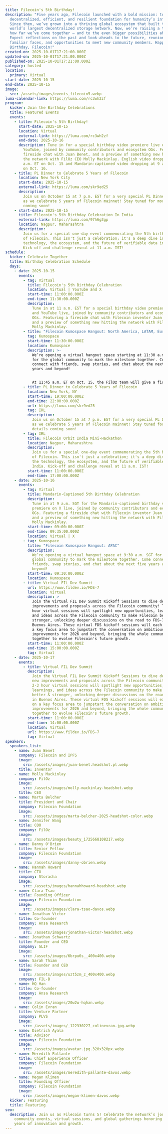 ```yaml
---
title: Filecoin's 5th Birthday!
description: "Five years ago, Filecoin launched with a bold mission: to create a
  decentralized, efficient, and resilient foundation for humanity’s information.
  Since then, we’ve grown into a thriving global ecosystem that built the
  world’s largest decentralized storage network. Now, we’re raising a toast to
  how far we’ve come together — and to the even bigger possibilities ahead.
  Expect reflections on the past and look-aheads to the future, reunions with
  familiar faces, and opportunities to meet new community members. Happy
  Birthday, Filecoin!"
created-on: 2025-10-01T17:21:00.000Z
updated-on: 2025-10-01T17:21:00.000Z
published-on: 2025-10-01T17:21:00.000Z
category: hosted
location:
  primary: Virtual
start-date: 2025-10-15
end-date: 2025-10-15
image:
  src: /assets/images/events_filecoin5.webp
luma-calendar-link: https://luma.com/rc3wh2zf
program:
  kicker: Join the Birthday Celebrations
  title: Featured Events
  events:
    - title: Filecoin's 5th Birthday!
      start-date: 2025-10-15
      location: Virtual
      external-link: https://luma.com/rc3wh2zf
      end-date: 2025-10-16
      description: Tune in for a special birthday video premiere live on X and
        YouTube, joined by community contributors and ecosystem OGs. Featuring a
        fireside chat with Juan Benet, and a preview of something new hitting
        the network with FilOz CEO Molly Mackinlay. English video dropping at 11
        a.m. ET on Oct. 15 and Mandarin-captioned video dropping at 9 a.m. SGT
        on Oct. 16.
    - title: PL Dinner to Celebrate 5 Years of Filecoin
      location: New York City
      start-date: 2025-10-15
      external-link: https://luma.com/skr9ed25
      description:
        ​Join us on October 15 at 7 p.m. EST for a very special PL Dinner,
        as we celebrate 5 years of Filecoin mainnet! Stay tuned for more details
        coming soon!
    - start-date: 2025-10-15
      title: Filecoin's 5th Birthday Celebration In India
      external-link: https://luma.com/97h6g3gp
      location: Nagpur, Maharashtra
      description:
        ​Join us for a special one-day event commemorating the 5th birthday
        of Filecoin. This isn't just a celebration; it's a deep dive into the
        technology, the ecosystem, and the future of verifiable data in India.
        Kick-off and challenge reveal at 11 a.m. IST!
schedule:
  kicker: Celebrate Together
  title: Birthday Celebration Schedule
  days:
    - date: 2025-10-15
      events:
        - tag: Virtual
          title: Filecoin's 5th Birthday Celebration
          location: Virtual | YouTube and X
          start-time: 11:00:00.000Z
          end-time: 11:30:00.000Z
          description:
            Tune in at 11 a.m. EST for a special birthday video premiere on X
            and YouTube live, joined by community contributors and ecosystem
            OGs. Featuring a fireside chat with Filecoin inventor Juan Benet,
            and a preview of something new hitting the network with FilOz CEO
            Molly Mackinlay.
        - title: "Filecoin Kumospace Hangout: North America, LATAM, Europe & Africa"
          tag: Kumospace
          start-time: 11:30:00.000Z
          location: Kumospace
          description: >-
            ​We’re opening a virtual hangout space starting at 11:30 a.m. EST
            for the global community to mark the milestone together. Come
            connect with friends, swap stories, and chat about the next five
            years and beyond!


            At 11:45 a.m. ET on Oct. 15, the FilOz team will give a first-look demo of Filecoin Pin!
        - title: PL Dinner to Celebrate 5 Years of Filecoin
          location: New York, NY
          start-time: 19:00:00.000Z
          end-time: 22:00:00.000Z
          url: https://luma.com/skr9ed25
          tag: IRL
          description:
            ​Join us on October 15 at 7 p.m. EST for a very special PL Dinner,
            as we celebrate 5 years of Filecoin mainnet! Stay tuned for more
            details coming soon!
        - tag: IRL
          title: Filecoin Orbit India Mini-Hackathon
          location: Nagpur, Maharashtra
          description:
            ​Join us for a special one-day event commemorating the 5th birthday
            of Filecoin. This isn't just a celebration; it's a deep dive into
            the technology, the ecosystem, and the future of verifiable data in
            India. Kick-off and challenge reveal at 11 a.m. IST!
          start-time: 11:00:00.000Z
          end-time: 17:00:00.000Z
    - date: 2025-10-16
      events:
        - tag: Virtual
          title: Mandarin-Captioned 5th Birthday Celebration
          description:
            Tune in at 9 a.m. SGT for the Mandarin-captioned birthday video
            premiere on X live, joined by community contributors and ecosystem
            OGs. Featuring a fireside chat with Filecoin inventor Juan Benet,
            and a preview of something new hitting the network with FilOz CEO
            Molly Mackinlay.
          start-time: 09:00:00.000Z
          end-time: 09:35:00.000Z
          location: Virtual | X
        - tag: Kumospace
          title: "Filecoin Kumospace Hangout: APAC"
          description:
            ​We’re opening a virtual hangout space at 9:30 a.m. SGT for the
            global community to mark the milestone together. Come connect with
            friends, swap stories, and chat about the next five years and
            beyond!
          start-time: 09:30:00.000Z
          location: Kumospace
        - title: Virtual FIL Dev Summit
          url: https://www.fildev.io/FDS-7
          location: Virtual
          description: >
            Join the Virtual FIL Dev Summit Kickoff Sessions to dive deep on new
            improvements and proposals across the Filecoin community! These 2-3
            hour virtual sessions will spotlight new opportunities, learnings,
            and ideas across the Filecoin community to make Filecoin better &
            stronger, unlocking deeper discussions on the road to FDS-7 in
            Buenos Aires. These virtual FDS kickoff sessions will each center on
            a key focus area to jumpstart the conversation on ambitious new
            improvements for 2026 and beyond, bringing the whole community
            together to evolve Filecoin's future growth.
          start-time: 11:00:00.000Z
          end-time: 15:00:00.000Z
          tag: Virtual
    - date: 2025-10-17
      events:
        - title: Virtual FIL Dev Summit
          description:
            Join the Virtual FIL Dev Summit Kickoff Sessions to dive deep on
            new improvements and proposals across the Filecoin community! These
            2-3 hour virtual sessions will spotlight new opportunities,
            learnings, and ideas across the Filecoin community to make Filecoin
            better & stronger, unlocking deeper discussions on the road to FDS-7
            in Buenos Aires. These virtual FDS kickoff sessions will each center
            on a key focus area to jumpstart the conversation on ambitious new
            improvements for 2026 and beyond, bringing the whole community
            together to evolve Filecoin's future growth.
          start-time: 11:00:00.000Z
          end-time: 14:00:00.000Z
          location: Virtual
          url: https://www.fildev.io/FDS-7
          tag: Virtual
speakers:
  speakers_list:
    - name: Juan Benet
      company: Filecoin and IPFS
      image:
        src: /assets/images/juan-benet.headshot.pl.webp
      title: Inventor
    - name: Molly Mackinlay
      company: FilOz
      image:
        src: /assets/images/molly-mackinlay-headshot.webp
      title: CEO
    - name: Marta Belcher
      title: President and Chair
      company: Filecoin Foundation
      image:
        src: /assets/images/marta-belcher-2025-headshot-color.webp
    - name: Jennifer Wang
      title: COO
      company: FilOz
      image:
        src: /assets/images/beauty_1725668108217.webp
    - name: Danny O'Brien
      title: Senior Fellow
      company: Filecoin Foundation
      image:
        src: /assets/images/danny-obrien.webp
    - name: Hannah Howard
      title: CTO
      company: Storacha
      image:
        src: /assets/images/hannahhoward-headshot.webp
    - name: Clara Tsao
      title: Founding Officer
      company: Filecoin Foundation
      image:
        src: /assets/images/clara-tsao-davos.webp
    - name: Jonathan Victor
      title: Co-founder
      company: Ansa Research
      image:
        src: /assets/images/jonathan-victor-headshot.webp
    - name: Jonathan Schwartz
      title: Founder and CEO
      company: GLIF
      image:
        src: /assets/images/6brpu6s__400x400.webp
    - name: Sarah Thiam
      title: Founder and CEO
      image:
        src: /assets/images/uzt5zm_z_400x400.webp
      company: FIL-B
    - name: HQ Han
      title: Co-founder
      company: Ansa Research
      image:
        src: /assets/images/20w2w-hqhan.webp
    - name: Colin Evran
      title: Venture Partner
      company: PLVS
      image:
        src: /assets/images/_122330227_colinevran.jpg.webp
    - name: Dietrich Ayala
      title: Advisor
      company: Filecoin Foundation
      image:
        src: /assets/images/avatar.jpg.320x320px.webp
    - name: Meredith Pallante
      title: Chief Experience Officer
      company: Filecoin Foundation
      image:
        src: /assets/images/meredith-pallante-davos.webp
    - name: Megan Klimen
      title: Founding Officer
      company: Filecoin Foundation
      image:
        src: /assets/images/megan-klimen-davos.webp
  kicker: Featuring
  title: Featuring
seo:
  description: Join us as Filecoin turns 5! Celebrate the network’s journey with
    community events, virtual sessions, and global gatherings honoring five
    years of innovation and growth.
---
```

